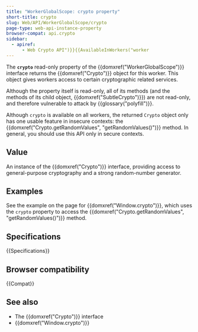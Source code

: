 ```yaml
---
title: "WorkerGlobalScope: crypto property"
short-title: crypto
slug: Web/API/WorkerGlobalScope/crypto
page-type: web-api-instance-property
browser-compat: api.crypto
sidebar:
  - apiref:
      - Web Crypto API")}}{{AvailableInWorkers("worker
---
```


The **`crypto`** read-only property of the {{domxref("WorkerGlobalScope")}} interface returns the {{domxref("Crypto")}} object for this worker. This object gives workers access to certain cryptographic related services.

Although the property itself is read-only, all of its methods (and the methods of its
child object, {{domxref("SubtleCrypto")}}) are not read-only, and therefore vulnerable
to attack by {{glossary("polyfill")}}.

Although `crypto` is available on all workers, the returned `Crypto` object only has one usable feature in insecure contexts: the {{domxref("Crypto.getRandomValues", "getRandomValues()")}} method. In general, you should use this API only in secure contexts.

## Value

An instance of the {{domxref("Crypto")}} interface, providing access to general-purpose cryptography and a strong random-number generator.

## Examples

See the example on the page for {{domxref("Window.crypto")}}, which uses the `crypto` property to access the {{domxref("Crypto.getRandomValues", "getRandomValues()")}} method.

## Specifications

{{Specifications}}

## Browser compatibility

{{Compat}}

## See also

- The {{domxref("Crypto")}} interface
- {{domxref("Window.crypto")}}
